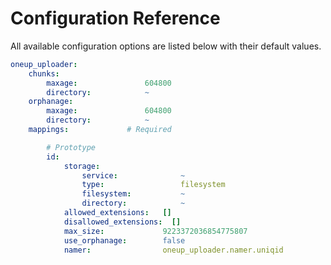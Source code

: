 Configuration Reference
=======================

All available configuration options are listed below with their default values.

``` yaml
oneup_uploader:
    chunks:
        maxage:               604800
        directory:            ~
    orphanage:
        maxage:               604800
        directory:            ~
    mappings:             # Required

        # Prototype
        id:
            storage:
                service:              ~
                type:                 filesystem
                filesystem:           ~
                directory:            ~
            allowed_extensions:   []
            disallowed_extensions:  []
            max_size:             9223372036854775807
            use_orphanage:        false
            namer:                oneup_uploader.namer.uniqid
```